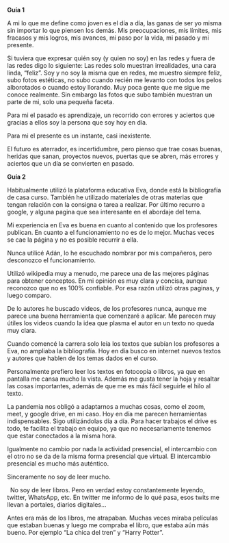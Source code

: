 ﻿**Guía 1** 

A mi lo que me define como joven es el día a día, las ganas de ser yo misma sin importar lo que piensen los demás. Mis preocupaciones, mis límites, mis fracasos y mis logros, mis avances, mi paso por la vida, mi pasado y mi presente. 

Si tuviera que expresar quién soy (y quien no soy) en las redes y fuera de las redes digo lo siguiente: Las redes solo muestran irrealidades, una cara linda, “feliz”. Soy y no soy la misma que en redes, me muestro siempre feliz, subo fotos estéticas, no subo cuando recién me levanto con todos los pelos alborotados o cuando estoy llorando. Muy poca gente que me sigue me conoce realmente. Sin embargo las fotos que subo también muestran un parte de mi, solo una pequeña faceta. 

Para mi el pasado es aprendizaje, un recorrido con errores y aciertos que gracias a ellos soy la persona que soy hoy en día. 

Para mi el presente es un instante, casi inexistente. 

El futuro es aterrador, es incertidumbre, pero pienso que trae cosas buenas, heridas que sanan, proyectos nuevos, puertas que se abren, más errores y aciertos que un día se convierten en pasado. 

**Guía 2**

Habitualmente utilizó la plataforma educativa Eva, donde está la bibliografía de casa curso. También he utilizado materiales de otras materias que tengan relación con la consigna o tarea a realizar. Por último recurro a google, y alguna pagina que sea interesante en el abordaje del tema. 

Mi experiencia en Eva es buena en cuanto al contenido que los profesores publican. En cuanto a el funcionamiento no es de lo mejor. Muchas veces se cae la página y no es posible recurrir a ella. 

Nunca utilicé Adán, lo he escuchado nombrar por mis compañeros, pero desconozco el funcionamiento. 

Utilizó wikipedia muy a menudo, me parece una de las mejores páginas para obtener conceptos. En mi opinión es muy clara y concisa, aunque reconozco que no es 100% confiable. Por esa razón utilizó otras paginas, y luego comparo. 

De lo autores he buscado videos, de los profesores nunca, aunque me parece una buena herramienta que comenzaré a aplicar. Me parecen muy útiles los videos cuando la idea que plasma el autor en un texto no queda muy clara. 

Cuando comencé la carrera solo leía los textos que subían los profesores a Eva, no ampliaba la bibliografía. Hoy en día busco en internet nuevos textos y autores que hablen de los temas dados en el curso. 

Personalmente prefiero leer los textos en fotocopia o libros, ya que en pantalla me cansa mucho la vista. Además me gusta tener la hoja y resaltar las cosas importantes, además de que me es más fácil seguirle el hilo al texto. 

La pandemia nos obligó a adaptarnos a muchas cosas, como el zoom, meet, y google drive, en mi caso. Hoy en día me parecen herramientas indispensables. Sigo utilizándolas día a día. Para hacer trabajos el drive es todo, te facilita el trabajo en equipo, ya que no necesariamente tenemos que estar conectados a la misma hora.

Igualmente no cambio por nada la actividad presencial, el intercambio con el otro no se da de la misma forma presencial que virtual. El intercambio presencial es mucho más auténtico. 

Sinceramente no soy de leer mucho. 

` `No soy de leer libros. Pero en verdad estoy constantemente leyendo, twitter, WhatsApp, etc. En twitter me informo de lo qué pasa, esos twits me llevan a portales, diarios digitales…

Antes era más de los libros, me atrapaban. Muchas veces miraba películas que estaban buenas y luego me compraba el libro, que estaba aún más bueno. Por ejemplo “La chica del tren” y “Harry Potter”. 


